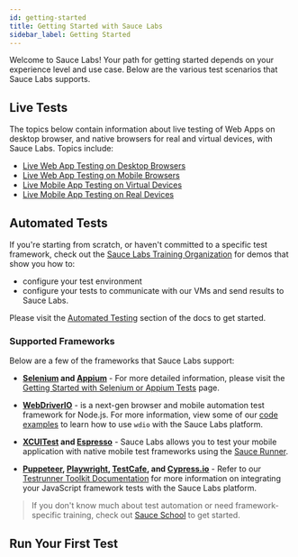 ```yaml
---
id: getting-started
title: Getting Started with Sauce Labs
sidebar_label: Getting Started
---
```


Welcome to Sauce Labs! Your path for getting started depends on your experience level and use case. Below are the various test scenarios that Sauce Labs supports.

## Live Tests
The topics below contain information about live testing of Web Apps on desktop browser, and native browsers for real and virtual devices, with Sauce Labs. Topics include:

* [Live Web App Testing on Desktop Browsers](guides/live-testing/web-apps.md#testing-on-desktop-browsers)
* [Live Web App Testing on Mobile Browsers](guides/live-testing/web-apps.md#testing-on-mobile-browsers)
* [Live Mobile App Testing on Virtual Devices](guides/live-testing/mobile-apps.md#virtual-device-testing)
* [Live Mobile App Testing on Real Devices](guides/live-testing/mobile-apps.md#real-device-testing)

## Automated Tests

If you're starting from scratch, or haven't committed to a specific test framework, check out the [Sauce Labs Training Organization](https://github.com/saucelabs-training) for demos that show you how to:

* configure your test environment
* configure your tests to communicate with our VMs and send results to Sauce Labs.

Please visit the [Automated Testing](guides/automation/getting-started.md) section of the docs to get started.

### Supported Frameworks

Below are a few of the frameworks that Sauce Labs support:

* __[Selenium](https://www.selenium.dev/) and [Appium](http://appium.io/docs/)__ - For more detailed information, please visit the [Getting Started with Selenium or Appium Tests](guides/automation/getting-started.md#selenium-or-appium-tests) page.

* __[WebDriverIO](https://webdriver.io/)__ - is a next-gen browser and mobile automation test framework for Node.js. For more information, view some of our [code examples](https://github.com/saucelabs-training/demo-js) to learn how to use `wdio` with the Sauce Labs platform.

* __[XCUITest](https://developer.apple.com/documentation/xctest/user_interface_tests) and [Espresso](https://developer.android.com/training/testing/espresso)__ - Sauce Labs allows you to test your mobile application with native mobile test frameworks using the [Sauce Runner]().

* __[Puppeteer](https://github.com/puppeteer/puppeteer), [Playwright](https://github.com/microsoft/playwright), [TestCafe](https://github.com/DevExpress/testcafe), and [Cypress.io](https://github.com/cypress-io/cypress)__ - Refer to our [Testrunner Toolkit Documentation](products/testrunner-toolkit.md) for more information on integrating your JavaScript framework tests with the Sauce Labs platform.

> If you don't know much about test automation or need framework-specific training, check out [Sauce School]() to get started.

## Run Your First Test
	
